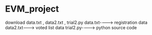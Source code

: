 # EVM_project
download data.txt , data2.txt , trial2.py
data.txt----> registration data
data2.txt---> voted list data
trial2.py----> python source code
